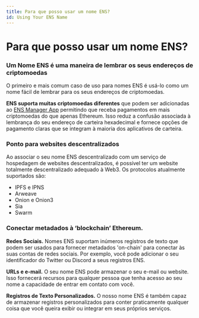 ```yaml
---
title: Para que posso usar um nome ENS?
id: Using Your ENS Name
---
```


# Para que posso usar um nome ENS?

### Um Nome ENS é uma maneira de lembrar os seus endereços de criptomoedas

O primeiro e mais comum caso de uso para nomes ENS é usá-lo como um nome fácil de lembrar para os seus endereços de criptomoedas.

**ENS suporta muitas criptomoedas diferentes** que podem ser adicionadas ao [ENS Manager App](https://app.ens.domains) permitindo que receba pagamentos em mais criptomoedas do que apenas Ethereum.  Isso reduz a confusão associada à lembrança do seu endereço de carteira hexadecimal e fornece opções de pagamento claras que se integram à maioria dos aplicativos de carteira.

### Ponto para websites descentralizados

Ao associar o seu nome ENS descentralizado com um serviço de hospedagem de websites descentralizados, é possível ter um website totalmente descentralizado adequado à Web3. Os protocolos atualmente suportados são:

* IPFS e IPNS
* Arweave
* Onion e Onion3
* Sia
* Swarm

### Conectar metadados à ‘blockchain’ Ethereum.

**Redes Sociais.** Nomes ENS suportam inúmeros registros de texto que podem ser usados para fornecer metadados 'on-chain' para conectar às suas contas de redes sociais. Por exemplo, você pode adicionar o seu identificador do Twitter ou Discord a seus registros ENS.

**URLs e e-mail.** O seu nome ENS pode armazenar o seu e-mail ou website. Isso fornecerá recursos para qualquer pessoa que tenha acesso ao seu nome a capacidade de entrar em contato com você.

**Registros de Texto Personalizados.** O nosso nome ENS é também capaz de armazenar registros personalizados para conter praticamente qualquer coisa que você queira exibir ou integrar em seus próprios serviços.
